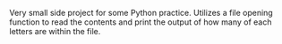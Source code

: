 Very small side project for some Python practice. Utilizes a file opening function to read the contents and print the output of how many of each letters are within the file.
